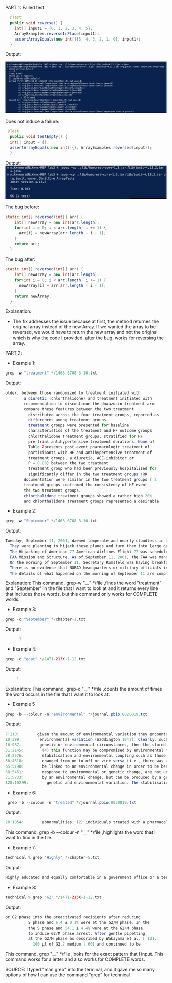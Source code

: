 PART 1:
Failed test:

``` java
  @Test
  public void reverse() {
    int[] input1 = {0, 1, 2, 3, 4, 5};
    ArrayExamples.reverseInPlace(input1);
    assertArrayEquals(new int[]{5, 4, 3, 2, 1, 0}, input1);
  }
```
Output:

![Image](failedOutput.png)


Does not induce a failure:
``` java
 @Test 
  public void testEmpty() {
  int[] input = {};
  assertArrayEquals(new int[]{}, ArrayExamples.reversed(input));
  }
```

Output: 
![Image](passedFailCode.png)

The bug before:
``` java
static int[] reversed(int[] arr) {
    int[] newArray = new int[arr.length];
    for(int i = 0; i < arr.length; i += 1) {
      arr[i] = newArray[arr.length - i - 1];
    }
    return arr;
  }
```
The bug after:
``` java
static int[] reversed(int[] arr) {
    int[] newArray = new int[arr.length];
    for(int i = 0; i < arr.length; i += 1) {
      newArray[i] = arr[arr.length - i - 1];
    }
    return newArray;
  }
```


Explanation: 
- The fix addresses the issue because at first, the method returnes the original array
instead of the new Array. If we wanted the array to be reversed, we would have to return
the new array and not the original which is why the code I provided, after the bug, works
for reversing the array. 

PART 2:
- Example 1:
``` java
grep -w "treatment" */1468-6708-3-10.txt
```

Output:
``` java
older, between those randomized to treatment initiated with
        a diuretic (chlorthalidone) and treatment initiated with
        recommendation to discontinue the doxazosin treatment arm
        compare these features between the two treatment
          distributed across the four treatment groups, reported as
          differences among treatment groups.
          treatment groups were presented for baseline
          characteristics of the treatment and HF outcome groups
          chlorthalidone treatment groups, stratified for HF
          pre-trial antihypertensive treatment durations. None of
          Table 2presents post-event pharmacologic treatment of
          participants with HF and antihypertensive treatment of
          treatment groups, a diuretic, ACE-inhibitor or
          P = 0.83) between the two treatment
          treatment group who had been previously hospitalized for
          significantly differ in the two treatment groups (RR
        documentation were similar in the two treatment groups [ 2
        treatment groups confirmed the consistency of HF event
        the two treatment groups.
        chlorthalidone treatment groups showed a rather high 20%
        and chlorthalidone treatment groups represented a desirable
```

- Example 2:

``` java
grep -w "September" */1468-6708-3-10.txt
```

  Output:
  ``` java
  Tuesday, September 11, 2001, dawned temperate and nearly cloudless in the eastern United States. Millions of men and women readied themselves for work. Some made their way to the Twin Towers, the signature structures of the World Trade Center complex in New York City. Others went to Arlington, Virginia, to the Pentagon. Across the Potomac River, the United States Congress was back in session. At the other end of Pennsylvania Avenue, people began to line up for a White House tour. In Sarasota, Florida, President George W. Bush went for an early morning run.
    They were planning to hijack these planes and turn them into large guided missiles, loaded with up to 11,400 gallons of jet fuel. By 8:00 A.M. on the morning of Tuesday, September 11,2001, they had defeated all the security layers that America's civil aviation security system then had in place to prevent a hijacking. The Hijacking of American 11 American Airlines Flight 11 provided nonstop service from Boston to Los Angeles. On September 11, Captain John Ogonowski and First Officer Thomas McGuinness piloted the Boeing 767. It carried its full capacity of nine flight attendants. Eighty-one passengers boarded the flight with them (including the five terrorists).22 The plane took off at 7:59. Just before 8:14, it had climbed to 26,000 feet, not quite its initial assigned cruising altitude of 29,000 feet. All communications and flight profile data were normal. About this time the "Fasten Seatbelt" sign would usually have been turned off and the flight attendants would have begun preparing for cabin service.
    The Hijacking of American 77 American Airlines Flight 77 was scheduled to depart from Washington Dulles for Los Angeles at 8:10. The aircraft was a Boeing 757 piloted by Captain Charles F. Burlingame and First Officer David Charlebois. There were four flight attendants. On September 11, the flight carried 58 passengers.
    FAA Mission and Structure. As of September 11, 2001, the FAA was mandated by law to regulate the safety and security of civil aviation. From an air traffic controller's perspective, that meant maintaining a safe distance between airborne aircraft.
    On the morning of September 11, Secretary Rumsfeld was having breakfast at the Pentagon with a group of members of Congress. He then returned to his office for his daily intelligence briefing. The Secretary was informed of the second strike in New York during the briefing; he resumed the briefing while awaiting more information. After the Pentagon was struck, Secretary Rumsfeld went to the parking lot to assist with rescue efforts.
    There is no evidence that NORAD headquarters or military officials in the NMCC knew-during the morning of September 11-that the Andrews planes were airborne and operating under different rules of engagement.
    The details of what happened on the morning of September 11 are complex, but they play out a simple theme. NORAD and the FAA were unprepared for the type of attacks launched against the United States on September 11, 2001. They struggled, under difficult circumstances, to improvise a homeland defense against an unprecedented challenge they had never before encountered and had never trained to meet.
```

  Explanation:
  This command, grep-w "__" */file ,finds the word "treatment" and "September" in the file that I want to look at and it returns every line that includes those words, but this command only works for COMPLETE words.




- Example 3:
  
``` java
grep -c "September" */chapter-1.txt
```

Output: 
``` java
      7
```

- Example 4:
  
``` java
grep -c "goat" */1471-213X-1-12.txt
```

Output: 
``` java
     1
```

Explanation:
This command, grep-c "__" */file ,counts the amount of times the word occurs in the
file that I want it to look at. 



- Example 5
``` java
grep -b --colour -n "environmental" */journal.pbio.0020019.txt
```
Output:
``` java
7:118:        given the amount of environmental variation they encounter during development and the
10:399:        environmental variation (Waddington 1942). Clearly, such a mechanism would have important
16:987:        genetic or environmental circumstances, then the stored genetic variation will be released,
31:2145:        (4) this function may be compromised by environmental factors, e.g., heat shock.
38:2576:        stabilisation and environmental coupling such as those provided by Hsp90 (Siegal and
58:4518:        changed from on to off or vice versa (i.e., there was a shift in the environmental
65:5190:        be linked to an environmental change in order to be beneficial.
68:5451:        response to environmental or genetic change, are not unique to Hsp90. Indeed, the
71:5733:        by an environmental change, but can be produced by a gene ‘knockout’. These results may go
128:10299:        genetic and environmental variation. The stabilisation of neural activity may have
```


- Example 6:
  
``` java
 grep -b --colour -n "treated" */journal.pbio.0020019.txt
```

Output:
``` java
28:1854:        abnormalities; (2) individuals treated with a pharmacological inhibitor of Hsp90 show
```

This command, grep -b --colour -n "__" */file ,highlights the word that I
want to find in the file. 




- Example 7:
  
``` java
technical % grep "Highly" */chapter-5.txt
```

Output:
``` java
Highly educated and equally comfortable in a government office or a terrorist
```

- Example 8:
  
``` java
technical % grep "G2" */1471-213X-1-12.txt
```

Output:
``` java
or G2 phase into the preactivated recipients after reducing
          S phase and 6.4 ± 0.1% were at the G2/M phase. In the
          the S phase and 54.1 ± 4.4% were at the G2/M phase.
          to induce G2/M phase arrest. After gentle pipetting,
          at the G2/M phase as described by Wakayama et al. [ 13].
            100 μl of G2.2 medium [ 60] and continued to be
```


This command, grep "__" */file ,looks for the exact pattern that I input. This command
works for a letter and also works for COMPLETE words. 



SOURCE: I typed "man grep" into the terminal, and it gave me so many options of how
I can use the command "grep" for technical. 







